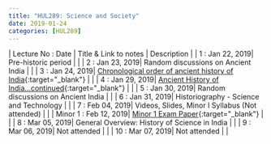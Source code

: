 ```yaml
---
title: "HUL289: Science and Society"
date: 2019-01-24
categories: [HUL289]
---
```


| Lecture No : Date | Title & Link to notes | Description |
| 1 : Jan 22, 2019| Pre-historic period                   |                |
| 2 : Jan 23, 2019| Random discussions on Ancient India   |                |
| 3 : Jan 24, 2019| [Chronological order of ancient history of India][3]{:target="_blank"}   |   |
| 4 : Jan 29, 2019| [Ancient History of India...continued][4]{:target="_blank"}   |   |
| 5 : Jan 30, 2019| Random discussions on Ancient India   |   |
| 6 : Jan 31, 2019| Historiography - Science and Technology   |   |
| 7 : Feb 04, 2019| Videos, Slides, Minor I Syllabus (Not attended)  |   |
| Minor 1 : Feb 12, 2019| [Minor 1 Exam Paper][M1]{:target="_blank"}  |                |
| 8 : Mar 05, 2019| General Overview: History of Science in India |   |
| 9 : Mar 06, 2019| Not attended |   |
| 10 : Mar 07, 2019| Not attended |   |

[3]: https://drive.google.com/file/d/1OQkNPvM7F8fmpvqdZB9295vCn9do7WK4/view?usp=sharing
[4]: https://drive.google.com/file/d/1GYkbzTq7EmY8HMNO49h-C6gpl44B-Bzv/view?usp=sharing
[M1]:https://drive.google.com/file/d/1qxd7lG_VV15-hX_e3p3B_dlKUOdIhYfv/view?usp=sharing